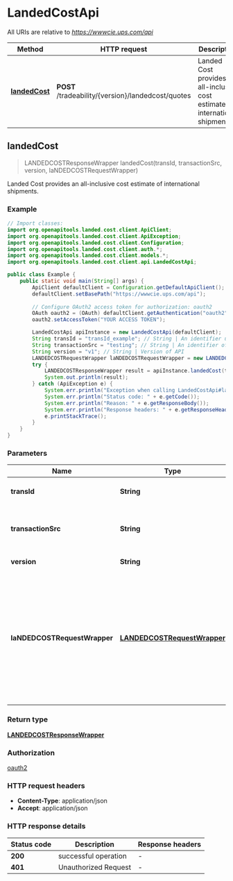 # LandedCostApi

All URIs are relative to *https://wwwcie.ups.com/api*

| Method | HTTP request | Description |
|------------- | ------------- | -------------|
| [**landedCost**](LandedCostApi.md#landedCost) | **POST** /tradeability/{version}/landedcost/quotes | Landed Cost provides an all-inclusive cost estimate of international shipments. |



## landedCost

> LANDEDCOSTResponseWrapper landedCost(transId, transactionSrc, version, laNDEDCOSTRequestWrapper)

Landed Cost provides an all-inclusive cost estimate of international shipments.

### Example

```java
// Import classes:
import org.openapitools.landed.cost.client.ApiClient;
import org.openapitools.landed.cost.client.ApiException;
import org.openapitools.landed.cost.client.Configuration;
import org.openapitools.landed.cost.client.auth.*;
import org.openapitools.landed.cost.client.models.*;
import org.openapitools.landed.cost.client.api.LandedCostApi;

public class Example {
    public static void main(String[] args) {
        ApiClient defaultClient = Configuration.getDefaultApiClient();
        defaultClient.setBasePath("https://wwwcie.ups.com/api");
        
        // Configure OAuth2 access token for authorization: oauth2
        OAuth oauth2 = (OAuth) defaultClient.getAuthentication("oauth2");
        oauth2.setAccessToken("YOUR ACCESS TOKEN");

        LandedCostApi apiInstance = new LandedCostApi(defaultClient);
        String transId = "transId_example"; // String | An identifier unique to the request. Length 32
        String transactionSrc = "testing"; // String | An identifier of the client/source application that is making the request.Length 512
        String version = "v1"; // String | Version of API
        LANDEDCOSTRequestWrapper laNDEDCOSTRequestWrapper = new LANDEDCOSTRequestWrapper(); // LANDEDCOSTRequestWrapper | Generate sample code for popular API requests by selecting an example below. To view a full sample request and response, first click \"Authorize\" and enter your application credentials, then populate the required parameters above and click \"Try it out\".
        try {
            LANDEDCOSTResponseWrapper result = apiInstance.landedCost(transId, transactionSrc, version, laNDEDCOSTRequestWrapper);
            System.out.println(result);
        } catch (ApiException e) {
            System.err.println("Exception when calling LandedCostApi#landedCost");
            System.err.println("Status code: " + e.getCode());
            System.err.println("Reason: " + e.getResponseBody());
            System.err.println("Response headers: " + e.getResponseHeaders());
            e.printStackTrace();
        }
    }
}
```

### Parameters


| Name | Type | Description  | Notes |
|------------- | ------------- | ------------- | -------------|
| **transId** | **String**| An identifier unique to the request. Length 32 | |
| **transactionSrc** | **String**| An identifier of the client/source application that is making the request.Length 512 | [default to testing] |
| **version** | **String**| Version of API | [default to v1] |
| **laNDEDCOSTRequestWrapper** | [**LANDEDCOSTRequestWrapper**](LANDEDCOSTRequestWrapper.md)| Generate sample code for popular API requests by selecting an example below. To view a full sample request and response, first click \&quot;Authorize\&quot; and enter your application credentials, then populate the required parameters above and click \&quot;Try it out\&quot;. | |

### Return type

[**LANDEDCOSTResponseWrapper**](LANDEDCOSTResponseWrapper.md)

### Authorization

[oauth2](../README.md#oauth2)

### HTTP request headers

- **Content-Type**: application/json
- **Accept**: application/json


### HTTP response details
| Status code | Description | Response headers |
|-------------|-------------|------------------|
| **200** | successful operation |  -  |
| **401** | Unauthorized Request |  -  |

